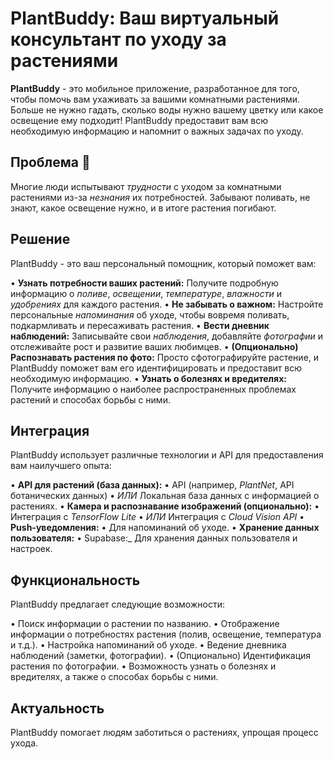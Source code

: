 # PlantBuddy: Ваш виртуальный консультант по уходу за растениями 

**PlantBuddy** - это мобильное приложение, разработанное для того, чтобы помочь вам ухаживать за вашими комнатными растениями. Больше не нужно гадать, сколько воды нужно вашему цветку или какое освещение ему подходит! PlantBuddy предоставит вам всю необходимую информацию и напомнит о важных задачах по уходу.

## Проблема 🌿

Многие люди испытывают _трудности_ с уходом за комнатными растениями из-за _незнания_ их потребностей. Забывают поливать, не знают, какое освещение нужно, и в итоге растения погибают.

## Решение

PlantBuddy - это ваш персональный помощник, который поможет вам:

•   **Узнать потребности ваших растений:** Получите подробную информацию о _поливе_, _освещении_, _температуре_, _влажности_ и _удобрениях_ для каждого растения.
•   **Не забывать о важном:** Настройте персональные _напоминания_ об уходе, чтобы вовремя поливать, подкармливать и пересаживать растения.
•   **Вести дневник наблюдений:** Записывайте свои _наблюдения_, добавляйте _фотографии_ и отслеживайте рост и развитие ваших любимцев.
•   **(Опционально) Распознавать растения по фото:** Просто сфотографируйте растение, и PlantBuddy поможет вам его идентифицировать и предоставит всю необходимую информацию.
•   **Узнать о болезнях и вредителях:** Получите информацию о наиболее распространенных проблемах растений и способах борьбы с ними.

## Интеграция 

PlantBuddy использует различные технологии и API для предоставления вам наилучшего опыта:

•   **API для растений (база данных):**
    •   API (например, _PlantNet_, API ботанических данных)
    •   *ИЛИ* Локальная база данных с информацией о растениях.
•   **Камера и распознавание изображений (опционально):**
    •   Интеграция с _TensorFlow Lite_
    •   *ИЛИ* Интеграция с _Cloud Vision API_
•   **Push-уведомления:**
    •   Для напоминаний об уходе.
•   **Хранение данных пользователя:**
    •   Supabase:_ Для хранения данных пользователя и настроек.

## Функциональность

PlantBuddy предлагает следующие возможности:

•   Поиск информации о растении по названию.
•   Отображение информации о потребностях растения (полив, освещение, температура и т.д.).
•   Настройка напоминаний об уходе.
•   Ведение дневника наблюдений (заметки, фотографии).
•   (Опционально) Идентификация растения по фотографии.
•   Возможность узнать о болезнях и вредителях, а также о способах борьбы с ними.

## Актуальность

PlantBuddy помогает людям заботиться о растениях, упрощая процесс ухода.



